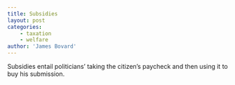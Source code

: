 ```yaml
---
title: Subsidies
layout: post
categories:
    - taxation
    - welfare
author: 'James Bovard'
---
```


Subsidies entail politicians’ taking the citizen’s paycheck and then using it to buy his submission.